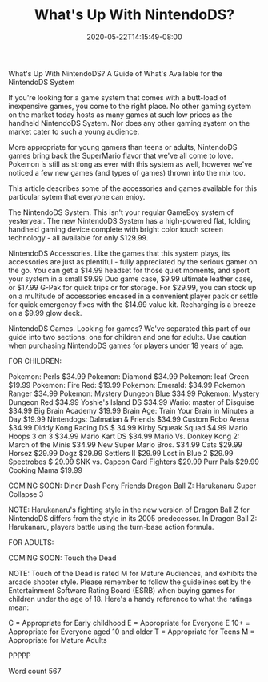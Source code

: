 ﻿---
title: "What's Up With NintendoDS?"
date: 2020-05-22T14:15:49-08:00
description: "TXT Tips for Web Success"
featured_image: "/images/TXT.jpg"
tags: ["TXT"]
---

What's Up With NintendoDS?
A Guide of What's Available for the NintendoDS System

If you're looking for a game system that comes with a butt-load of inexpensive games, you come to the right place. No other gaming system on the market today hosts as many games at such low prices as the handheld NintendoDS System. Nor does any other gaming system on the market cater to such a young audience.

More appropriate for young gamers than teens or adults, NintendoDS games bring back the SuperMario flavor that we've all come to love. Pokemon is still as strong as ever with this system as well, however we've noticed a few new games (and types of games) thrown into the mix too. 

This article describes some of the accessories and games available for this particular sytem that everyone can enjoy.

The NintendoDS System. This isn't your regular GameBoy system of yesteryear. The new NintendoDS System has a high-powered flat, folding handheld gaming device complete with bright color touch screen technology - all available for only $129.99.

NintendoDS Accessories. Like the games that this system plays, its accessories are just as plentiful - fully appreciated by the serious gamer on the go. You can get a $14.99 headset for those quiet moments, and sport your system in a small $9.99 Duo game case, $9.99 ultimate leather case, or $17.99 G-Pak for quick trips or for storage. For $29.99, you can stock up on a multitude of accessories encased in a convenient player pack or settle for quick emergency fixes with the $14.99 value kit. Recharging is a breeze on a $9.99 glow deck. 

NintendoDS Games. Looking for games? We've separated this part of our guide into two sections: one for children and one for adults. Use caution when purchasing NintendoDS games for players under 18 years of age.

FOR CHILDREN:

Pokemon: Perls $34.99
Pokemon: Diamond $34.99
Pokemon: leaf Green $19.99
Pokemon: Fire Red: $19.99
Pokemon: Emerald: $34.99
Pokemon Ranger $34.99
Pokemon: Mystery Dungeon Blue $34.99
Pokemon: Mystery Dungeon Red $34.99
Yoshie's Island DS $34.99
Wario: master of Disguise $34.99
Big Brain Academy $19.99
Brain Age: Train Your Brain in Minutes a Day $19.99
Nintendogs: Dalmatian & Friends $34.99
Custom Robo Arena $34.99
Diddy Kong Racing DS $ 34.99
Kirby Squeak Squad $4.99
Mario Hoops 3 on 3 $34.99
Mario Kart DS $34.99
Mario Vs. Donkey Kong 2: March of the Minis $34.99
New Super Mario Bros. $34.99
Cats $29.99
Horsez $29.99
Dogz $29.99
Settlers II $29.99
Lost in Blue 2 $29.99
Spectrobes $ 29.99
SNK vs. Capcon Card Fighters $29.99
Purr Pals $29.99
Cooking Mama $19.99

COMING SOON:
Diner Dash
Pony Friends
Dragon Ball Z: Harukanaru
Super Collapse 3

NOTE: Harukanaru's fighting style in the new version of Dragon Ball Z for NintendoDS differs from the style in its 2005 predecessor. In Dragon Ball Z: Harukanaru, players battle using the turn-base action formula. 

FOR ADULTS:

COMING SOON: 
Touch the Dead

NOTE: Touch of the Dead is rated M for Mature Audiences, and exhibits the arcade shooter style. Please remember to follow the guidelines set by the Entertainment Software Rating Board (ESRB) when buying games for children under the age of 18. Here's a handy reference to what the ratings mean:

C = Appropriate for Early childhood
E = Appropriate for Everyone
E 10+ = Appropriate for Everyone aged 10 and older
T = Appropriate for Teens
M = Appropriate for Mature Adults

PPPPP

Word count 567



